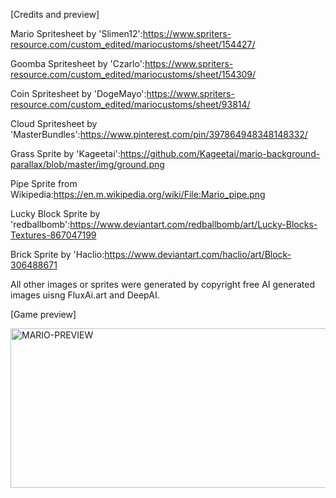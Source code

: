 [Credits and preview]

Mario Spritesheet by 'Slimen12':https://www.spriters-resource.com/custom_edited/mariocustoms/sheet/154427/

Goomba Spritesheet by 'Czarlo':https://www.spriters-resource.com/custom_edited/mariocustoms/sheet/154309/

Coin Spritesheet by 'DogeMayo':https://www.spriters-resource.com/custom_edited/mariocustoms/sheet/93814/

Cloud Spritesheet by 'MasterBundles':https://www.pinterest.com/pin/397864948348148332/

Grass Sprite by 'Kageetai':https://github.com/Kageetai/mario-background-parallax/blob/master/img/ground.png

Pipe Sprite from Wikipedia:https://en.m.wikipedia.org/wiki/File:Mario_pipe.png

Lucky Block Sprite by 'redballbomb':https://www.deviantart.com/redballbomb/art/Lucky-Blocks-Textures-867047199

Brick Sprite by 'Haclio:https://www.deviantart.com/haclio/art/Block-306488671

All other images or sprites were generated by copyright free AI generated images uisng FluxAi.art and DeepAI.

[Game preview]

<img width="657" height="255" alt="MARIO-PREVIEW" src="https://github.com/user-attachments/assets/bc5a0f99-cd2f-461f-9f59-f7423e72e3e3" />
